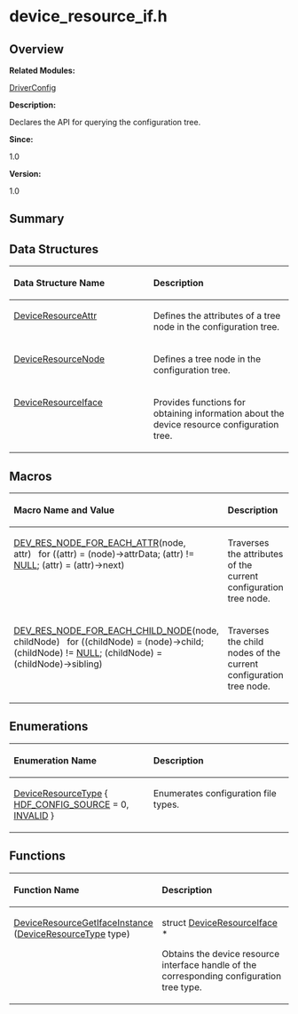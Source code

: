 # device\_resource\_if.h<a name="ZH-CN_TOPIC_0000001055518054"></a>

## **Overview**<a name="section719225615093524"></a>

**Related Modules:**

[DriverConfig](DriverConfig.md)

**Description:**

Declares the API for querying the configuration tree. 

**Since:**

1.0

**Version:**

1.0

## **Summary**<a name="section381572850093524"></a>

## Data Structures<a name="nested-classes"></a>

<a name="table1329979176093524"></a>
<table><thead align="left"><tr id="row72849452093524"><th class="cellrowborder" valign="top" width="50%" id="mcps1.1.3.1.1"><p id="p1555124789093524"><a name="p1555124789093524"></a><a name="p1555124789093524"></a>Data Structure Name</p>
</th>
<th class="cellrowborder" valign="top" width="50%" id="mcps1.1.3.1.2"><p id="p506528448093524"><a name="p506528448093524"></a><a name="p506528448093524"></a>Description</p>
</th>
</tr>
</thead>
<tbody><tr id="row50785585093524"><td class="cellrowborder" valign="top" width="50%" headers="mcps1.1.3.1.1 "><p id="p1675153535093524"><a name="p1675153535093524"></a><a name="p1675153535093524"></a><a href="DeviceResourceAttr.md">DeviceResourceAttr</a></p>
</td>
<td class="cellrowborder" valign="top" width="50%" headers="mcps1.1.3.1.2 "><p id="p1436274534093524"><a name="p1436274534093524"></a><a name="p1436274534093524"></a>Defines the attributes of a tree node in the configuration tree. </p>
</td>
</tr>
<tr id="row957474291093524"><td class="cellrowborder" valign="top" width="50%" headers="mcps1.1.3.1.1 "><p id="p1876156328093524"><a name="p1876156328093524"></a><a name="p1876156328093524"></a><a href="DeviceResourceNode.md">DeviceResourceNode</a></p>
</td>
<td class="cellrowborder" valign="top" width="50%" headers="mcps1.1.3.1.2 "><p id="p2059363642093524"><a name="p2059363642093524"></a><a name="p2059363642093524"></a>Defines a tree node in the configuration tree. </p>
</td>
</tr>
<tr id="row239098545093524"><td class="cellrowborder" valign="top" width="50%" headers="mcps1.1.3.1.1 "><p id="p34696890093524"><a name="p34696890093524"></a><a name="p34696890093524"></a><a href="DeviceResourceIface.md">DeviceResourceIface</a></p>
</td>
<td class="cellrowborder" valign="top" width="50%" headers="mcps1.1.3.1.2 "><p id="p1632824324093524"><a name="p1632824324093524"></a><a name="p1632824324093524"></a>Provides functions for obtaining information about the device resource configuration tree. </p>
</td>
</tr>
</tbody>
</table>

## Macros<a name="define-members"></a>

<a name="table105517115093524"></a>
<table><thead align="left"><tr id="row195251626093524"><th class="cellrowborder" valign="top" width="50%" id="mcps1.1.3.1.1"><p id="p1616479980093524"><a name="p1616479980093524"></a><a name="p1616479980093524"></a>Macro Name and Value</p>
</th>
<th class="cellrowborder" valign="top" width="50%" id="mcps1.1.3.1.2"><p id="p926783747093524"><a name="p926783747093524"></a><a name="p926783747093524"></a>Description</p>
</th>
</tr>
</thead>
<tbody><tr id="row1955663808093524"><td class="cellrowborder" valign="top" width="50%" headers="mcps1.1.3.1.1 "><p id="p1276921774093524"><a name="p1276921774093524"></a><a name="p1276921774093524"></a><a href="DriverConfig.md#gaea582d01be42ff534e33b0484094af9b">DEV_RES_NODE_FOR_EACH_ATTR</a>(node, attr)&nbsp;&nbsp;&nbsp;for ((attr) = (node)-&gt;attrData; (attr) != <a href="zh-cn_topic_0000001055198076.md#ga070d2ce7b6bb7e5c05602aa8c308d0c4">NULL</a>; (attr) = (attr)-&gt;next)</p>
</td>
<td class="cellrowborder" valign="top" width="50%" headers="mcps1.1.3.1.2 "><p id="p1621267436093524"><a name="p1621267436093524"></a><a name="p1621267436093524"></a>Traverses the attributes of the current configuration tree node. </p>
</td>
</tr>
<tr id="row1926411557093524"><td class="cellrowborder" valign="top" width="50%" headers="mcps1.1.3.1.1 "><p id="p1615777821093524"><a name="p1615777821093524"></a><a name="p1615777821093524"></a><a href="DriverConfig.md#ga1b848db724617a3cf0e5b3f2453b8846">DEV_RES_NODE_FOR_EACH_CHILD_NODE</a>(node, childNode)&nbsp;&nbsp;&nbsp;for ((childNode) = (node)-&gt;child; (childNode) != <a href="zh-cn_topic_0000001055198076.md#ga070d2ce7b6bb7e5c05602aa8c308d0c4">NULL</a>; (childNode) = (childNode)-&gt;sibling)</p>
</td>
<td class="cellrowborder" valign="top" width="50%" headers="mcps1.1.3.1.2 "><p id="p1285045338093524"><a name="p1285045338093524"></a><a name="p1285045338093524"></a>Traverses the child nodes of the current configuration tree node. </p>
</td>
</tr>
</tbody>
</table>

## Enumerations<a name="enum-members"></a>

<a name="table649856298093524"></a>
<table><thead align="left"><tr id="row437770684093524"><th class="cellrowborder" valign="top" width="50%" id="mcps1.1.3.1.1"><p id="p1902592019093524"><a name="p1902592019093524"></a><a name="p1902592019093524"></a>Enumeration Name</p>
</th>
<th class="cellrowborder" valign="top" width="50%" id="mcps1.1.3.1.2"><p id="p1865068580093524"><a name="p1865068580093524"></a><a name="p1865068580093524"></a>Description</p>
</th>
</tr>
</thead>
<tbody><tr id="row1997622601093524"><td class="cellrowborder" valign="top" width="50%" headers="mcps1.1.3.1.1 "><p id="p1501705719093524"><a name="p1501705719093524"></a><a name="p1501705719093524"></a><a href="DriverConfig.md#ga09c9585a5d95c79fd5ee4bd8863ba66a">DeviceResourceType</a> { <a href="DriverConfig.md#gga09c9585a5d95c79fd5ee4bd8863ba66aa7827b61588e550672bc41a3710e13ce9">HDF_CONFIG_SOURCE</a> = 0, <a href="DriverConfig.md#gga09c9585a5d95c79fd5ee4bd8863ba66aaef2863a469df3ea6871d640e3669a2f2">INVALID</a> }</p>
</td>
<td class="cellrowborder" valign="top" width="50%" headers="mcps1.1.3.1.2 "><p id="p373696566093524"><a name="p373696566093524"></a><a name="p373696566093524"></a>Enumerates configuration file types. </p>
</td>
</tr>
</tbody>
</table>

## Functions<a name="func-members"></a>

<a name="table1604608892093524"></a>
<table><thead align="left"><tr id="row736257535093524"><th class="cellrowborder" valign="top" width="50%" id="mcps1.1.3.1.1"><p id="p742894425093524"><a name="p742894425093524"></a><a name="p742894425093524"></a>Function Name</p>
</th>
<th class="cellrowborder" valign="top" width="50%" id="mcps1.1.3.1.2"><p id="p1170956399093524"><a name="p1170956399093524"></a><a name="p1170956399093524"></a>Description</p>
</th>
</tr>
</thead>
<tbody><tr id="row1183212357093524"><td class="cellrowborder" valign="top" width="50%" headers="mcps1.1.3.1.1 "><p id="p877442674093524"><a name="p877442674093524"></a><a name="p877442674093524"></a><a href="DriverConfig.md#gabfbfb1ffec32f04e8f3660eadb7677a0">DeviceResourceGetIfaceInstance</a> (<a href="DriverConfig.md#ga09c9585a5d95c79fd5ee4bd8863ba66a">DeviceResourceType</a> type)</p>
</td>
<td class="cellrowborder" valign="top" width="50%" headers="mcps1.1.3.1.2 "><p id="p1084685418093524"><a name="p1084685418093524"></a><a name="p1084685418093524"></a>struct <a href="DeviceResourceIface.md">DeviceResourceIface</a> *&nbsp;</p>
<p id="p534488540093524"><a name="p534488540093524"></a><a name="p534488540093524"></a>Obtains the device resource interface handle of the corresponding configuration tree type. </p>
</td>
</tr>
</tbody>
</table>

